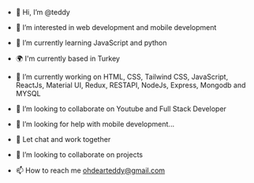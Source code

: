 - 👋 Hi, I’m @teddy
- 👀 I’m interested in web development and mobile development 
- 🌱 I’m currently learning JavaScript and python 
- 🌍 I'm currently based in Turkey

- 🔭 I’m currently working on HTML, CSS, Tailwind CSS, JavaScript, ReactJs, Material UI, Redux, RESTAPI, NodeJs, Express, Mongodb and MYSQL
- 👯 I’m looking to collaborate on Youtube and Full Stack Developer
- 🤔 I’m looking for help with mobile development...
- 💬 Let chat and work together

- 💞️ I’m looking to collaborate on projects
- 📫 How to reach me ohdearteddy@gmail.com








<!---
teddy-webdev/teddy-webdev is a ✨ special ✨ repository because its `README.md` (this file) appears on your GitHub profile.
You can click the Preview link to take a look at your changes.
--->
